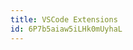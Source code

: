 ```yaml
---
title: VSCode Extensions
id: 6P7b5aiaw5iLHk0mUyhaL
---
```


<!-- <LinkBookmark href="https://www.udacity.com/course/version-control-with-git--ud123">Course: Version Control with Git</LinkBookmark> -->
